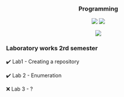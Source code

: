 <!-- markdownlint-disable MD033 MD041-->
<p align="center">
  <h3 align="center">Programming</h3>
</p>

<p align="center">
    <img src="https://img.shields.io/github/followers/tarodictrl"/></a>
    <img src="https://img.shields.io/badge/author-Tarodictrl-red"/></a>
</p>

<p align="center">
  <img src="https://readme-typing-svg.herokuapp.com/?lines=Welcome!&font=Fira%20Code&center=true&width=380&height=50">
</p>

<!-- markdownlint-enable MD033 -->

### Laboratory works 2rd semester
:heavy_check_mark: Lab1 - Creating a repository

:heavy_check_mark: Lab 2 - Enumeration

:x: Lab 3 - ?
